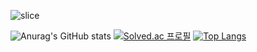 ![slice](https://capsule-render.vercel.app/api?type=slice&color=auto&height=200&text=YUN%20YOUNG%20YEE&fontSize=60&fontAlign=70&rotate=13&fontAlignY=25&desc=Still%20Learning%20Developer&descAlign=85&descAlignY=44)

![Anurag's GitHub stats](https://github-readme-stats.vercel.app/api?username=yunyoungyee&show_icons=true&theme=buefy) 
[![Solved.ac
프로필](http://mazassumnida.wtf/api/v2/generate_badge?boj=eric3725)](https://solved.ac/eric3725)
[![Top Langs](https://github-readme-stats.vercel.app/api/top-langs/?username=anuraghazra&layout=compact)](https://github.com/anuraghazra/github-readme-stats)

